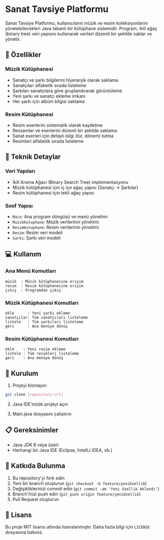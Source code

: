 # Sanat Tavsiye Platformu

Sanat Tavsiye Platformu, kullanıcıların müzik ve resim koleksiyonlarını yönetebilecekleri Java tabanlı bir kütüphane sistemidir. Program, ikili ağaç (binary tree) veri yapısını kullanarak verileri düzenli bir şekilde saklar ve yönetir.

## 🌟 Özellikler

### Müzik Kütüphanesi
- Sanatçı ve şarkı bilgilerini hiyerarşik olarak saklama
- Sanatçıları alfabetik sırada listeleme
- Şarkıları sanatçılara göre gruplandırarak görüntüleme
- Yeni şarkı ve sanatçı ekleme imkanı
- Her şarkı için albüm bilgisi saklama

### Resim Kütüphanesi
- Resim eserlerini sistematik olarak kaydetme
- Ressamlar ve eserlerini düzenli bir şekilde saklama
- Sanat eserleri için detaylı bilgi (tür, dönem) tutma
- Resimleri alfabetik sırada listeleme

## 🔧 Teknik Detaylar

### Veri Yapıları
- İkili Arama Ağacı (Binary Search Tree) implementasyonu
- Müzik kütüphanesi için iç içe ağaç yapısı (Sanatçı -> Şarkılar)
- Resim kütüphanesi için tekli ağaç yapısı

### Sınıf Yapısı
- `Main`: Ana program döngüsü ve menü yönetimi
- `MuzikKutuphane`: Müzik verilerinin yönetimi
- `ResimKutuphane`: Resim verilerinin yönetimi
- `Resim`: Resim veri modeli
- `Sarki`: Şarkı veri modeli

## 💻 Kullanım

### Ana Menü Komutları
```
müzik  : Müzik kütüphanesine erişim
resim  : Resim kütüphanesine erişim
çıkış  : Programdan çıkış
```

### Müzik Kütüphanesi Komutları
```
ekle      : Yeni şarkı ekleme
sanatçılar: Tüm sanatçıları listeleme
listele   : Tüm şarkıları listeleme
geri      : Ana menüye dönüş
```

### Resim Kütüphanesi Komutları
```
ekle    : Yeni resim ekleme
listele : Tüm resimleri listeleme
geri    : Ana menüye dönüş
```

## 🚀 Kurulum

1. Projeyi klonlayın:
```bash
git clone [repository-url]
```

2. Java IDE'nizde projeyi açın

3. Main.java dosyasını çalıştırın

## 📋 Gereksinimler

- Java JDK 8 veya üzeri
- Herhangi bir Java IDE (Eclipse, IntelliJ IDEA, vb.)

## 🤝 Katkıda Bulunma

1. Bu repository'yi fork edin
2. Yeni bir branch oluşturun (`git checkout -b feature/yeniOzellik`)
3. Değişikliklerinizi commit edin (`git commit -am 'Yeni özellik eklendi'`)
4. Branch'inizi push edin (`git push origin feature/yeniOzellik`)
5. Pull Request oluşturun

## 📝 Lisans

Bu proje MIT lisansı altında lisanslanmıştır. Daha fazla bilgi için `LICENSE` dosyasına bakınız.
